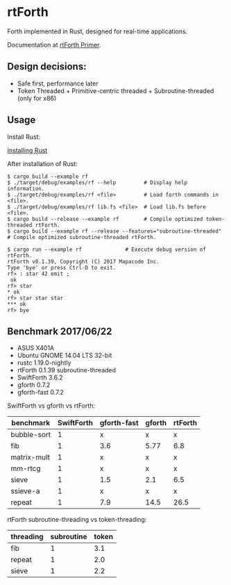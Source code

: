 # rtForth

Forth implemented in Rust, designed for real-time applications.

Documentation at [rtForth Primer](http://chengchangwu.github.io/rtforth/).

## Design decisions:

* Safe first, performance later
* Token Threaded + Primitive-centric threaded + Subroutine-threaded (only for x86)

## Usage

Install Rust: 

[Installing Rust](https://doc.rust-lang.org/book/installing-rust.html)

After installation of Rust:

```
$ cargo build --example rf
$ ./target/debug/examples/rf --help         # Display help information.
$ ./target/debug/examples/rf <file>         # Load forth commands in <file>.
$ ./target/debug/examples/rf lib.fs <file>  # Load lib.fs before <file>.
$ cargo build --release --example rf        # Compile optimized token-threaded rtForth.
$ cargo build --example rf --release --features="subroutine-threaded"    # Compile optimized subroutine-threaded rtForth.
```

```
$ cargo run --example rf              # Execute debug version of rtForth.
rtForth v0.1.39, Copyright (C) 2017 Mapacode Inc.
Type 'bye' or press Ctrl-D to exit.
rf> : star 42 emit ;
 ok
rf> star
* ok
rf> star star star
*** ok
rf> bye
```

## Benchmark 2017/06/22

* ASUS X401A
* Ubuntu GNOME 14.04 LTS 32-bit
* rustc 1.19.0-nightly
* rtForth 0.1.39 subroutine-threaded
* SwiftForth 3.6.2
* gforth 0.7.2
* gforth-fast 0.7.2

SwiftForth vs gforth vs rtForth:

benchmark   | SwiftForth | gforth-fast |  gforth  | rtForth
----------- | ---------- | ----------- | -------- | -------
bubble-sort |    1       |     x       |     x    |     x        
fib         |    1       |   3.6       |   5.77   |   6.8
matrix-mult |    1       |     x       |     x    |     x
mm-rtcg     |    1       |     x       |     x    |     x
sieve       |    1       |   1.5       |   2.1    |   6.5
ssieve-a    |    1       |     x       |     x    |     x
repeat      |    1       |   7.9       |  14.5    |  26.5

rtForth subroutine-threading vs token-threading:

threading | subroutine | token
----------|------------|--------
fib       |     1      | 3.1
repeat    |     1      | 2.0
sieve     |     1      | 2.2
